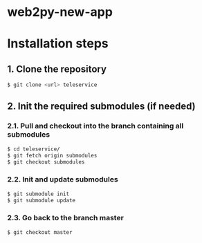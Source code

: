web2py-new-app
==============

Installation steps
============================

## 1. Clone the repository

```sh
$ git clone <url> teleservice
```

## 2. Init the required submodules (**if needed**)

### 2.1. Pull and checkout into the branch containing all submodules

```sh
$ cd teleservice/
$ git fetch origin submodules
$ git checkout submodules
```

### 2.2. Init and update submodules

```sh
$ git submodule init
$ git submodule update
```

### 2.3. Go back to the branch master

```sh
$ git checkout master
```


